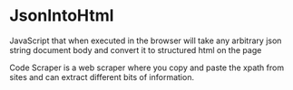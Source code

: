 # JsonIntoHtml
JavaScript that when executed in the browser will take any arbitrary json string document body and convert it to structured html on the page

Code Scraper is a web scraper where you copy and paste the xpath from sites and can extract different bits of information.
